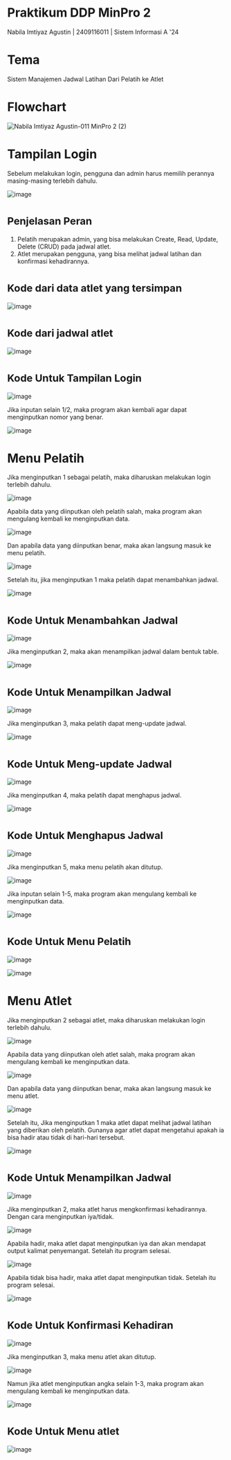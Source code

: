 # Praktikum DDP MinPro 2

Nabila Imtiyaz Agustin | 2409116011 | Sistem Informasi A '24 

# Tema

Sistem Manajemen Jadwal Latihan Dari Pelatih ke Atlet

# Flowchart

![Nabila Imtiyaz Agustin-011 MinPro 2 (2)](https://github.com/user-attachments/assets/05ba21b7-0a04-438e-ad1c-0f58812cee5f)

# Tampilan Login

Sebelum melakukan login, pengguna dan admin harus memilih perannya masing-masing terlebih dahulu.

![image](https://github.com/user-attachments/assets/4debef23-e6e0-447a-b723-28c391be20d7)

# <sub>Penjelasan Peran</sub>

1. Pelatih merupakan admin, yang bisa melakukan Create, Read, Update, Delete (CRUD) pada jadwal atlet.
2. Atlet merupakan pengguna, yang bisa melihat jadwal latihan dan konfirmasi kehadirannya.

# <sub>Kode dari data atlet yang tersimpan</sub>

![image](https://github.com/user-attachments/assets/bbeb0ec6-6b9a-40b7-bea2-eb60bea0b3cb)

# <sub>Kode dari jadwal atlet</sub>

![image](https://github.com/user-attachments/assets/2037d071-c601-429f-901b-402f88fa1d6b)

# <sub>Kode Untuk Tampilan Login</sub> 

![image](https://github.com/user-attachments/assets/16dc15c8-3ae2-455b-a6b2-05db6a16921e)

Jika inputan selain 1/2, maka program akan kembali agar dapat menginputkan nomor yang benar.

![image](https://github.com/user-attachments/assets/82c74efe-61fd-4f99-937e-17270fcb0c10)

# Menu Pelatih

Jika menginputkan 1 sebagai pelatih, maka diharuskan melakukan login terlebih dahulu. 

![image](https://github.com/user-attachments/assets/a4a98d32-75e7-45fe-8892-667af8ceebeb)

Apabila data yang diinputkan oleh pelatih salah, maka program akan mengulang kembali ke menginputkan data.

![image](https://github.com/user-attachments/assets/ba9e52fe-4704-4dee-b76d-aea872ccbcbd)

Dan apabila data yang diinputkan benar, maka akan langsung masuk ke menu pelatih.

![image](https://github.com/user-attachments/assets/cce1e7e0-b6fe-4078-bcf3-012ebddebd2b)

Setelah itu, jika menginputkan 1 maka pelatih dapat menambahkan jadwal.

![image](https://github.com/user-attachments/assets/c5862815-f2ef-442d-8827-6af13ae52c9e)

# <sub>Kode Untuk Menambahkan Jadwal</sub>

![image](https://github.com/user-attachments/assets/a572f963-daa1-4ba1-bc8c-96536c061e20)

Jika menginputkan 2, maka akan menampilkan jadwal dalam bentuk table.

![image](https://github.com/user-attachments/assets/622fdcb8-42f7-4d4b-a578-4fc97a6c4227)

# <sub>Kode Untuk Menampilkan Jadwal</sub>

![image](https://github.com/user-attachments/assets/51dfc24b-0847-4408-8a42-e199073e61c2)

Jika menginputkan 3, maka pelatih dapat meng-update jadwal.

![image](https://github.com/user-attachments/assets/fa624a8d-2ca8-46c5-b48f-02ed8430ca66)

# <sub>Kode Untuk Meng-update Jadwal</sub>

![image](https://github.com/user-attachments/assets/c53f94ef-bbcf-48e3-9beb-6e29dfa679a0)

Jika menginputkan 4, maka pelatih dapat menghapus jadwal.

![image](https://github.com/user-attachments/assets/52c90562-d8e6-4905-acea-78e60c4e0bec)

# <sub>Kode Untuk Menghapus Jadwal</sub>

![image](https://github.com/user-attachments/assets/7bf42674-9cad-48a6-b4a7-a7c3653c8ceb)

Jika menginputkan 5, maka menu pelatih akan ditutup.

![image](https://github.com/user-attachments/assets/59d2953a-e487-42a3-8d55-366f38167680)

Jika inputan selain 1-5, maka program akan mengulang kembali ke menginputkan data.

![image](https://github.com/user-attachments/assets/f3e40f58-f584-4f83-b3dc-4a7a9020a383)

# <sub>Kode Untuk Menu Pelatih</sub>

![image](https://github.com/user-attachments/assets/2f6af851-a4a7-4dc5-a458-a391dd037418)

![image](https://github.com/user-attachments/assets/0b872413-5f62-4905-9c3c-30b65ad1fedf)

# Menu Atlet

Jika menginputkan 2 sebagai atlet, maka diharuskan melakukan login terlebih dahulu.

![image](https://github.com/user-attachments/assets/502c1f90-b28b-4929-b7e5-81c16ce43700)

Apabila data yang diinputkan oleh atlet salah, maka program akan mengulang kembali ke menginputkan data.

![image](https://github.com/user-attachments/assets/23d5c271-5c74-4b1c-82e2-6c83251e04c4)

Dan apabila data yang diinputkan benar, maka akan langsung masuk ke menu atlet.

![image](https://github.com/user-attachments/assets/1289c48f-5926-4a4e-a4a5-ef03acc73e66)

Setelah itu, Jika menginputkan 1 maka atlet dapat melihat jadwal latihan yang diberikan oleh pelatih. 
Gunanya agar atlet dapat mengetahui apakah ia bisa hadir atau tidak di hari-hari tersebut.

![image](https://github.com/user-attachments/assets/3b96a5f6-93d1-42a1-b3b1-abd388261aac)

# <sub>Kode Untuk Menampilkan Jadwal</sub>

![image](https://github.com/user-attachments/assets/bf006317-71d7-4ddf-9695-feb2f1d8d0b7)

Jika menginputkan 2, maka atlet harus mengkonfirmasi kehadirannya. Dengan cara menginputkan iya/tidak.

![image](https://github.com/user-attachments/assets/548cca9f-3cb1-4a1f-937f-986ef181bfb3)

Apabila hadir, maka atlet dapat menginputkan iya dan akan mendapat output kalimat penyemangat. Setelah itu program selesai.

![image](https://github.com/user-attachments/assets/c7a39993-b40b-4e82-b6d0-4b93976bcf58)

Apabila tidak bisa hadir, maka atlet dapat menginputkan tidak. Setelah itu program selesai.

![image](https://github.com/user-attachments/assets/2d20e3b9-88b4-4979-8df5-7de20920ecf1)

# <sub>Kode Untuk Konfirmasi Kehadiran</sub>

![image](https://github.com/user-attachments/assets/9a38f429-9b86-4c30-bc25-c569dec2bec1)

Jika menginputkan 3, maka menu atlet akan ditutup.

![image](https://github.com/user-attachments/assets/76bfdd1c-2951-428e-a55c-1a8d03829296)

Namun jika atlet menginputkan angka selain 1-3, maka program akan mengulang kembali ke menginputkan data.

![image](https://github.com/user-attachments/assets/c0dc8a0d-6428-47fb-ba97-0f24f0bf8be8)

# <sub>Kode Untuk Menu atlet</sub>

![image](https://github.com/user-attachments/assets/73d39f7c-4e26-42dc-a051-bd4d423f18c2)























